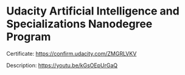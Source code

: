 # Udacity Artificial Intelligence and Specializations Nanodegree Program

Certificate: https://confirm.udacity.com/ZMGRLVKV

Description: https://youtu.be/kGsOEpUrGaQ 
